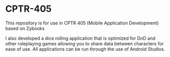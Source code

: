 # CPTR-405

This repository is for use in CPTR 405 (Mobile Application Development) based on Zybooks

I also developed a dice rolling application that is optimized for DnD and other roleplaying games 
allowing you to share data between characters for ease of use. 
All applications can be run through the use of Android Studios. 
